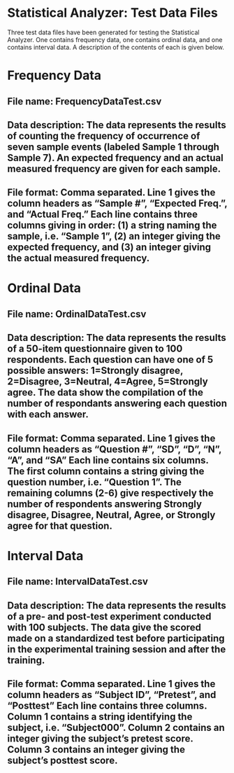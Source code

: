 # Statistical Analyzer: Test Data Files

Three test data files have been generated for testing the Statistical Analyzer.  One contains frequency data, one contains ordinal data, and one contains interval data.  A description of the contents of each is given below.

# Frequency Data

## File name: FrequencyDataTest.csv
## Data description: The data represents the results of counting the frequency of occurrence of seven sample events (labeled Sample 1 through Sample 7).  An expected frequency and an actual measured frequency are given for each sample.
## File format: Comma separated.  Line 1 gives the column headers as “Sample #”, “Expected Freq.”, and “Actual Freq.”  Each line contains three columns giving in order: (1) a string naming the sample, i.e. “Sample 1”, (2) an integer giving the expected frequency, and (3) an integer giving the actual measured frequency.


# Ordinal Data

## File name: OrdinalDataTest.csv
## Data description: The data represents the results of a 50-item questionnaire given to 100 respondents.  Each question can have one of 5 possible answers: 1=Strongly disagree, 2=Disagree, 3=Neutral, 4=Agree, 5=Strongly agree.  The data show the compilation of the number of respondants answering each question with each answer.
## File format: Comma separated.  Line 1 gives the column headers as “Question #”, “SD”, “D”, “N”, “A”, and “SA”  Each line contains six columns. The first column contains a string giving the question number, i.e. “Question 1”. The remaining columns (2-6) give respectively the number of respondents answering Strongly disagree, Disagree, Neutral, Agree, or Strongly agree for that question.


# Interval Data

## File name: IntervalDataTest.csv
## Data description: The data represents the results of a pre- and post-test experiment conducted with 100 subjects.  The data give the scored made on a standardized test before participating in the experimental training session and after the training.
## File format: Comma separated.  Line 1 gives the column headers as “Subject ID”, “Pretest”, and “Posttest”  Each line contains three columns. Column 1 contains a string identifying the subject, i.e. “Subject000”.  Column 2 contains an integer giving the subject’s pretest score.  Column 3 contains an integer giving the subject’s posttest score.


